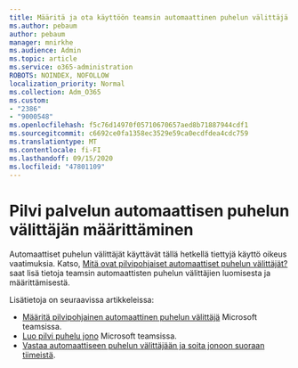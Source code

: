 ```yaml
---
title: Määritä ja ota käyttöön teamsin automaattinen puhelun välittäjä
ms.author: pebaum
author: pebaum
manager: mnirkhe
ms.audience: Admin
ms.topic: article
ms.service: o365-administration
ROBOTS: NOINDEX, NOFOLLOW
localization_priority: Normal
ms.collection: Adm_O365
ms.custom:
- "2386"
- "9000548"
ms.openlocfilehash: f5c76d14970f05710670657aed8b71887944cdf1
ms.sourcegitcommit: c6692ce0fa1358ec3529e59ca0ecdfdea4cdc759
ms.translationtype: MT
ms.contentlocale: fi-FI
ms.lasthandoff: 09/15/2020
ms.locfileid: "47801109"
---
```

# <a name="set-up-a-cloud-auto-attendant"></a>Pilvi palvelun automaattisen puhelun välittäjän määrittäminen

Automaattiset puhelun välittäjät käyttävät tällä hetkellä tiettyjä käyttö oikeus vaatimuksia. Katso, [Mitä ovat pilvipohjaiset automaattiset puhelun välittäjät?](https://docs.microsoft.com/microsoftteams/what-are-phone-system-auto-attendants) saat lisä tietoja teamsin automaattisten puhelun välittäjien luomisesta ja määrittämisestä. 

Lisätietoja on seuraavissa artikkeleissa:

- [Määritä pilvipohjainen automaattinen puhelun välittäjä](https://docs.microsoft.com/microsoftteams/create-a-phone-system-auto-attendant) Microsoft teamsissa. 
- [Luo pilvi puhelu jono](https://docs.microsoft.com/microsoftteams/create-a-phone-system-call-queue) Microsoft teamsissa. 
- [Vastaa automaattiseen puhelun välittäjään ja soita jonoon suoraan tiimeistä](https://docs.microsoft.com/microsoftteams/answer-auto-attendant-and-call-queue-calls). 